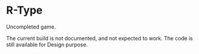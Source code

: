 R-Type
======

Uncompleted game.

The current build is not documented, and not expected to work.
The code is still available for Design purpose.
